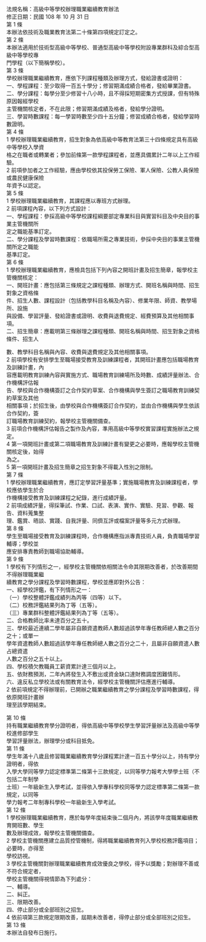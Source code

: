 法規名稱：高級中等學校辦理職業繼續教育辦法  
修正日期：民國 108 年 10 月 31 日  
第 1 條  
本辦法依技術及職業教育法第二十條第四項規定訂定之。  
第 2 條  
本辦法適用於技術型高級中等學校、普通型高級中等學校附設專業群科及綜合型高級中等學校專  
門學程（以下簡稱學校）。  
第 3 條  
學校辦理職業繼續教育，應依下列課程種類及辦理方式，發給證書或證明：  
一、學程課程：至少取得一百五十學分；修習期滿成績合格者，發給畢業證書。  
二、學分課程：每學分至少修習十八小時，且不得採短期密集方式授課，但有特殊原因報經學校  
主管機關核定者，不在此限；修習期滿成績及格者，發給學分證明。  
三、學習時數課程：每一學習時數至少四十五分鐘；修習成績合格者，發給學習時數證明。  
第 4 條  
1 學校辦理職業繼續教育，招生對象為依高級中等教育法第三十四條規定具有高級中等學校入學資  
格之在職者或轉業者；參加前條第一款學程課程者，並應具備累計二年以上工作經驗。  
2 前項參加者之工作經驗，應由學校依其投保勞工保險、軍人保險、公教人員保險或農民健康保險  
年資予以認定。  
第 5 條  
1 學校辦理職業繼續教育，其課程應以專班方式辦理。  
2 前項課程內容，以下列方式設計：  
一、學程課程：參採高級中等學校課程綱要部定專業科目與實習科目及中央目的事業主管機關所  
定之職能基準訂定。  
二、學分課程及學習時數課程：依職場所需之專業技術，參採中央目的事業主管機關所定之職能  
基準訂定。  
第 6 條  
1 學校辦理職業繼續教育，應檢具包括下列內容之開班計畫及招生簡章，報學校主管機關核定：  
一、開班計畫：應包括第三條規定之課程種類、辦理方式、開班名稱與時間、招生對象之資格條  
件、招生人數、課程設計（包括教學科目名稱及內容）、修業年限、師資、教學場所、設施  
與設備、學習評量、發給證書或證明、收費與退費規定、經費預算及其他相關事項。  
二、招生簡章：應載明第三條辦理之課程種類、開班名稱與時間、招生對象之資格條件、招生人  


數、教學科目名稱與內容、收費與退費規定及其他相關事項。  
2 前項學校有安排學生至職場接受教育及訓練課程者，其開班計畫應包括職場教育及訓練計畫，內  
容應載明教育訓練內容與實施方式、職場教育訓練場所及時數、成績評量辦法、合作機構評估報  
告、學校與合作機構簽訂之合作契約草案、合作機構與學生簽訂之職場教育訓練契約草案及其他  
相關事項；於招生後，由學校與合作機構簽訂合作契約，並由合作機構與學生依該合作契約，簽  
訂職場教育訓練契約，報學校主管機關備查。  
3 前項合作機構評估報告之製作及內容，準用高級中等學校實習課程實施辦法之規定。  
4 第一項開班計畫或第二項職場教育及訓練計畫有變更之必要時，應報學校主管機關核定後，始得  
為之。  
5 第一項開班計畫及招生簡章之招生對象不得載入性別之限制。  
第 7 條  
1 學校辦理職業繼續教育，應訂定學習評量基準；實施職場教育及訓練課程者，學校應依學生於合  
作機構接受教育及訓練課程之紀錄，進行成績評量。  
2 前項成績評量，得採筆試、作業、口試、表演、實作、實驗、見習、參觀、報告、資料蒐集整  
理、鑑賞、晤談、實踐、自我評量、同儕互評或檔案評量等多元方式辦理。  
第 8 條  
學生至職場接受教育及訓練課程時，合作機構應指派專責技術人員，負責職場學習輔導；學校並  
應安排專責教師到職場協助輔導。  
第 9 條  
1 學校有下列情形之一，經學校主管機關依相關法令命其限期改善者，於改善期間不得辦理職業繼  
續教育之學分課程及學習時數課程，學校並應即對外公告：  
一、經學校評鑑，有下列情形之一：  
（一）學校整體評鑑成績列為丙等（四等）以下。  
（二）校務評鑑結果列為丁等（五等）。  
（三）專業群科整體評鑑結果列為丁等（五等）。  
二、合格教師比率未達百分之五十。  
三、學校最近連續二學年屬非自願資遣教師人數超過該學年專任教師總人數之百分之十；或單一  
學年資遣教師人數超過該學年專任教師總人數之百分之二十，且屬非自願資遣人數占總資遣  
人數之百分之五十以上。  
四、學校積欠教職員工薪資累計達三個月以上。  
五、依財務預測，二年內將發生入不敷出或資金缺口達財務調度困難情形。  
六、違反私立學校法或有關教育法令，經學校主管機關評估應進行輔導。  
2 依前項規定不得辦理前，已開辦之職業繼續教育之學分課程及學習時數課程，得依原開班計畫辦  
理至該學期結束。  


第 10 條  
持有職業繼續教育學分證明者，得依高級中等學校學生學習評量辦法及高級中等學校進修部學生  
學習評量辦法，辦理學分或科目抵免。  
第 11 條  
學生年滿十八歲且修習職業繼續教育學分課程累計達一百五十學分以上，持有學分證明者，得依  
入學大學同等學力認定標準第二條第十三款規定，以同等學力報考大學學士班（不包括二年制學  
士班）一年級新生入學考試，並得依入學專科學校同等學力認定標準第二條第一款規定，以同等  
學力報考二年制專科學校一年級新生入學考試。  
第 12 條  
1 學校辦理職業繼續教育，應於每學年度結束後二個月內，將該學年度職業繼續教育開班數、學生  
數及辦理成效，報學校主管機關備查。  
2 學校主管機關應建立品質控管機制，得將職業繼續教育列入學校校務評鑑項目；必要時，亦得至  
學校訪視。  
3 學校主管機關對辦理職業繼續教育成效優良之學校，得予以獎勵；對辦理不善或不符合規定者，  
學校主管機關得視情節為下列處分：  
一、輔導。  
二、糾正。  
三、限期改善。  
四、停止部分或全部班別之招生。  
4 依前項第三款規定限期改善，屆期未改善者，得停止部分或全部班別之招生。  
第 13 條  
本辦法自發布日施行。  


